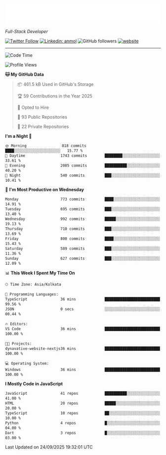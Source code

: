 <!-- START:readme-typing -->
<img src="readme-typing.svg" />
<!-- END:readme-typing -->

<p><em>Full-Stack Developer</em></p>

[![Twitter Follow](https://img.shields.io/twitter/follow/tonalmathew?style=flat)](https://twitter.com/intent/follow?screen_name=tonalmathew)
[![Linkedin: anmol](https://img.shields.io/badge/tonal-mathew?style=flat-square&logo=Linkedin&logoColor=white&link=https://www.linkedin.com/in/tonal-mathew/)](https://www.linkedin.com/in/tonal-mathew/)
![GitHub followers](https://img.shields.io/github/followers/tonalmathew?label=Follow&style=social)
[![website](https://img.shields.io/badge/Website-46a2f1.svg?&style=flat-square&logo=Google-Chrome&logoColor=white&link=http://tonalmathew.github.io/)](http://tonalmathew.github.io/)

---
<!--START_SECTION:waka-->
![Code Time](http://img.shields.io/badge/Code%20Time-1%2C542%20hrs%2038%20mins-blue)

![Profile Views](http://img.shields.io/badge/Profile%20Views-0-blue)

**🐱 My GitHub Data** 

> 📦 461.5 kB Used in GitHub's Storage 
 > 
> 🏆 59 Contributions in the Year 2025
 > 
> 💼 Opted to Hire
 > 
> 📜 93 Public Repositories 
 > 
> 🔑 22 Private Repositories 
 > 
**I'm a Night 🦉** 

```text
🌞 Morning                818 commits         ████░░░░░░░░░░░░░░░░░░░░░   15.77 % 
🌆 Daytime                1743 commits        ████████░░░░░░░░░░░░░░░░░   33.61 % 
🌃 Evening                2085 commits        ██████████░░░░░░░░░░░░░░░   40.20 % 
🌙 Night                  540 commits         ███░░░░░░░░░░░░░░░░░░░░░░   10.41 % 
```
📅 **I'm Most Productive on Wednesday** 

```text
Monday                   773 commits         ████░░░░░░░░░░░░░░░░░░░░░   14.91 % 
Tuesday                  695 commits         ███░░░░░░░░░░░░░░░░░░░░░░   13.40 % 
Wednesday                992 commits         █████░░░░░░░░░░░░░░░░░░░░   19.13 % 
Thursday                 710 commits         ███░░░░░░░░░░░░░░░░░░░░░░   13.69 % 
Friday                   800 commits         ████░░░░░░░░░░░░░░░░░░░░░   15.43 % 
Saturday                 589 commits         ███░░░░░░░░░░░░░░░░░░░░░░   11.36 % 
Sunday                   627 commits         ███░░░░░░░░░░░░░░░░░░░░░░   12.09 % 
```


📊 **This Week I Spent My Time On** 

```text
🕑︎ Time Zone: Asia/Kolkata

💬 Programming Languages: 
TypeScript               36 mins             █████████████████████████   99.56 % 
JSON                     0 secs              ░░░░░░░░░░░░░░░░░░░░░░░░░   00.44 % 

🔥 Editors: 
VS Code                  36 mins             █████████████████████████   100.00 % 

🐱‍💻 Projects: 
dynavative-website-nextjs36 mins             █████████████████████████   100.00 % 

💻 Operating System: 
Windows                  36 mins             █████████████████████████   100.00 % 
```

**I Mostly Code in JavaScript** 

```text
JavaScript               41 repos            ██████████░░░░░░░░░░░░░░░   41.00 % 
HTML                     20 repos            █████░░░░░░░░░░░░░░░░░░░░   20.00 % 
TypeScript               10 repos            ██░░░░░░░░░░░░░░░░░░░░░░░   10.00 % 
Python                   4 repos             █░░░░░░░░░░░░░░░░░░░░░░░░   04.00 % 
Dart                     3 repos             █░░░░░░░░░░░░░░░░░░░░░░░░   03.00 % 
```




 Last Updated on 24/09/2025 19:32:01 UTC
<!--END_SECTION:waka-->
